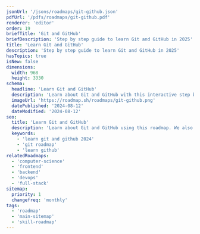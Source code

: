 ```yaml
---
jsonUrl: '/jsons/roadmaps/git-github.json'
pdfUrl: '/pdfs/roadmaps/git-github.pdf'
renderer: 'editor'
order: 19
briefTitle: 'Git and GitHub'
briefDescription: 'Step by step guide to learn Git and GitHub in 2025'
title: 'Learn Git and GitHub'
description: 'Step by step guide to learn Git and GitHub in 2025'
hasTopics: true
isNew: false
dimensions:
  width: 968
  height: 3330
schema:
  headline: 'Learn Git and GitHub'
  description: 'Learn about Git and GitHub with this interactive step by step guide in 2023. We also have resources and short descriptions attached to the roadmap items so you can get everything you want to learn in one place.'
  imageUrl: 'https://roadmap.sh/roadmaps/git-github.png'
  datePublished: '2024-08-12'
  dateModified: '2024-08-12'
seo:
  title: 'Learn Git and GitHub'
  description: 'Learn about Git and GitHub using this roadmap. We also have resources and short descriptions attached to the roadmap items so you can get everything you want to learn in one place.'
  keywords:
    - 'learn git and github 2024'
    - 'git roadmap'
    - 'learn github'
relatedRoadmaps:
  - 'computer-science'
  - 'frontend'
  - 'backend'
  - 'devops'
  - 'full-stack'
sitemap:
  priority: 1
  changefreq: 'monthly'
tags:
  - 'roadmap'
  - 'main-sitemap'
  - 'skill-roadmap'
---
```


